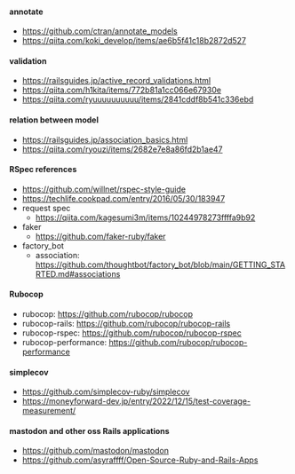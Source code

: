 #### annotate
- https://github.com/ctran/annotate_models
- https://qiita.com/koki_develop/items/ae6b5f41c18b2872d527

#### validation
- https://railsguides.jp/active_record_validations.html
- https://qiita.com/h1kita/items/772b81a1cc066e67930e
- https://qiita.com/ryuuuuuuuuuu/items/2841cddf8b541c336ebd

#### relation between model
- https://railsguides.jp/association_basics.html
- https://qiita.com/ryouzi/items/2682e7e8a86fd2b1ae47

#### RSpec references
- https://github.com/willnet/rspec-style-guide
- https://techlife.cookpad.com/entry/2016/05/30/183947
- request spec
  - https://qiita.com/kagesumi3m/items/10244978273ffffa9b92
- faker
  - https://github.com/faker-ruby/faker
- factory_bot
  - association: https://github.com/thoughtbot/factory_bot/blob/main/GETTING_STARTED.md#associations

#### Rubocop
- rubocop: https://github.com/rubocop/rubocop
- rubocop-rails: https://github.com/rubocop/rubocop-rails
- rubocop-rspec: https://github.com/rubocop/rubocop-rspec
- rubocop-performance: https://github.com/rubocop/rubocop-performance

#### simplecov
- https://github.com/simplecov-ruby/simplecov
- https://moneyforward-dev.jp/entry/2022/12/15/test-coverage-measurement/

#### mastodon and other oss Rails applications
- https://github.com/mastodon/mastodon
- https://github.com/asyraffff/Open-Source-Ruby-and-Rails-Apps
